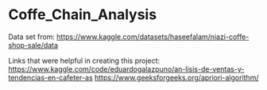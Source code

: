 # Coffe_Chain_Analysis

Data set from: https://www.kaggle.com/datasets/haseefalam/niazi-coffe-shop-sale/data

Links that were helpful in creating this project: 
https://www.kaggle.com/code/eduardogalazpuno/an-lisis-de-ventas-y-tendencias-en-cafeter-as
https://www.geeksforgeeks.org/apriori-algorithm/

